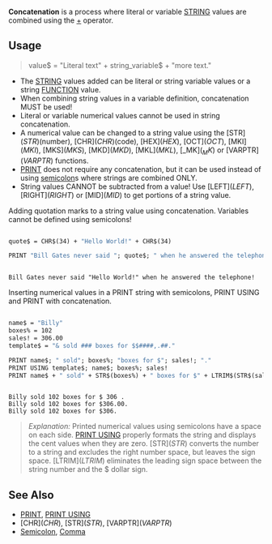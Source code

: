 **Concatenation** is a process where literal or variable [STRING](STRING) values are combined using the [+](+) operator.

## Usage

> value$ = "Literal text" + string_variable$ + "more text."

* The [STRING](STRING) values added can be literal or string variable values or a string [FUNCTION](FUNCTION) value.
* When combining string values in a variable definition, concatenation MUST be used!
* Literal or variable numerical values cannot be used in string concatenation. 
* A numerical value can be changed to a string value using the [STR$](STR$)(number), [CHR$](CHR$)(code), [HEX$](HEX$), [OCT$](OCT$), [MKI$](MKI$), [MKS$](MKS$), [MKD$](MKD$), [MKL$](MKL$), [_MK$](_MK$) or [VARPTR$](VARPTR$) functions.
* [PRINT](PRINT) does not require any concatenation, but it can be used instead of using [semicolon](semicolon)s where strings are combined ONLY.
* String values CANNOT be subtracted from a value! Use [LEFT$](LEFT$), [RIGHT$](RIGHT$) or [MID$](MID$) to get portions of a string value.

Adding quotation marks to a string value using concatenation. Variables cannot be defined using semicolons! 

```vb

quote$ = CHR$(34) + "Hello World!" + CHR$(34)

PRINT "Bill Gates never said "; quote$; " when he answered the telephone!"

```

```text

Bill Gates never said "Hello World!" when he answered the telephone!

```

Inserting numerical values in a PRINT string with semicolons, PRINT USING and PRINT with concatenation.

```vb

name$ = "Billy"
boxes% = 102
sales! = 306.00
template$ = "& sold ### boxes for $$####,.##."

PRINT name$; " sold"; boxes%; "boxes for $"; sales!; "."
PRINT USING template$; name$; boxes%; sales!
PRINT name$ + " sold" + STR$(boxes%) + " boxes for $" + LTRIM$(STR$(sales!)) + "." 

``` 

```text

Billy sold 102 boxes for $ 306 .
Billy sold 102 boxes for $306.00.
Billy sold 102 boxes for $306.

```

> *Explanation:* Printed numerical values using semicolons have a space on each side. [PRINT USING](PRINT-USING) properly formats the string and displays the cent values when they are zero. [STR$](STR$) converts the number to a string and excludes the right number space, but leaves the sign space. [LTRIM$](LTRIM$) eliminates the leading sign space between the string number and the $ dollar sign.

## See Also

* [PRINT](PRINT), [PRINT USING](PRINT-USING)
* [CHR$](CHR$), [STR$](STR$), [VARPTR$](VARPTR$)
* [Semicolon](Semicolon), [Comma](Comma)
